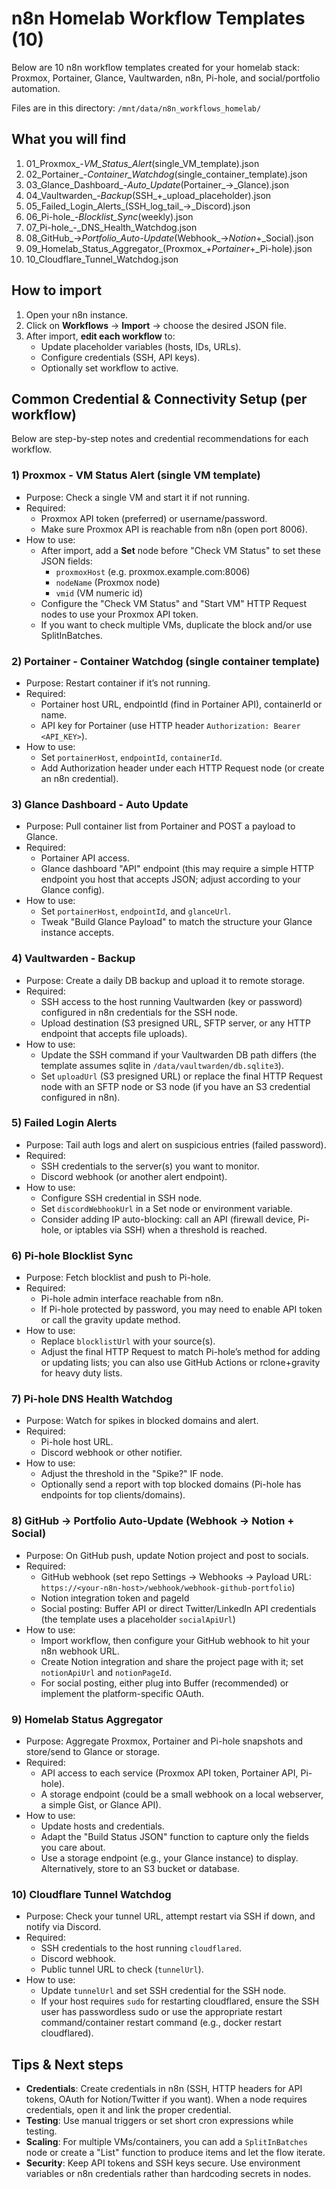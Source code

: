 # n8n Homelab Workflow Templates (10)
Below are 10 n8n workflow templates created for your homelab stack: Proxmox, Portainer, Glance, Vaultwarden, n8n, Pi-hole, and social/portfolio automation.

Files are in this directory: `/mnt/data/n8n_workflows_homelab/`

## What you will find
1. 01_Proxmox_-_VM_Status_Alert_(single_VM_template).json
2. 02_Portainer_-_Container_Watchdog_(single_container_template).json
3. 03_Glance_Dashboard_-_Auto_Update_(Portainer_->_Glance).json
4. 04_Vaultwarden_-_Backup_(SSH_+_upload_placeholder).json
5. 05_Failed_Login_Alerts_(SSH_log_tail_->_Discord).json
6. 06_Pi-hole_-_Blocklist_Sync_(weekly).json
7. 07_Pi-hole_-_DNS_Health_Watchdog.json
8. 08_GitHub_->_Portfolio_Auto-Update_(Webhook_->_Notion_+_Social).json
9. 09_Homelab_Status_Aggregator_(Proxmox_+_Portainer_+_Pi-hole).json
10. 10_Cloudflare_Tunnel_Watchdog.json

## How to import
1. Open your n8n instance.
2. Click on **Workflows** -> **Import** -> choose the desired JSON file.
3. After import, **edit each workflow** to:
   - Update placeholder variables (hosts, IDs, URLs).
   - Configure credentials (SSH, API keys).
   - Optionally set workflow to active.

## Common Credential & Connectivity Setup (per workflow)
Below are step-by-step notes and credential recommendations for each workflow.

### 1) Proxmox - VM Status Alert (single VM template)
- Purpose: Check a single VM and start it if not running.
- Required:
  - Proxmox API token (preferred) or username/password.
  - Make sure Proxmox API is reachable from n8n (open port 8006).
- How to use:
  - After import, add a **Set** node before "Check VM Status" to set these JSON fields:
    - `proxmoxHost` (e.g. proxmox.example.com:8006)
    - `nodeName` (Proxmox node)
    - `vmid` (VM numeric id)
  - Configure the "Check VM Status" and "Start VM" HTTP Request nodes to use your Proxmox API token.
  - If you want to check multiple VMs, duplicate the block and/or use SplitInBatches.

### 2) Portainer - Container Watchdog (single container template)
- Purpose: Restart container if it’s not running.
- Required:
  - Portainer host URL, endpointId (find in Portainer API), containerId or name.
  - API key for Portainer (use HTTP header `Authorization: Bearer <API_KEY>`).
- How to use:
  - Set `portainerHost`, `endpointId`, `containerId`.
  - Add Authorization header under each HTTP Request node (or create an n8n credential).

### 3) Glance Dashboard - Auto Update
- Purpose: Pull container list from Portainer and POST a payload to Glance.
- Required:
  - Portainer API access.
  - Glance dashboard "API" endpoint (this may require a simple HTTP endpoint you host that accepts JSON; adjust according to your Glance config).
- How to use:
  - Set `portainerHost`, `endpointId`, and `glanceUrl`.
  - Tweak "Build Glance Payload" to match the structure your Glance instance accepts.

### 4) Vaultwarden - Backup
- Purpose: Create a daily DB backup and upload it to remote storage.
- Required:
  - SSH access to the host running Vaultwarden (key or password) configured in n8n credentials for the SSH node.
  - Upload destination (S3 presigned URL, SFTP server, or any HTTP endpoint that accepts file uploads).
- How to use:
  - Update the SSH command if your Vaultwarden DB path differs (the template assumes sqlite in `/data/vaultwarden/db.sqlite3`).
  - Set `uploadUrl` (S3 presigned URL) or replace the final HTTP Request node with an SFTP node or S3 node (if you have an S3 credential configured in n8n).

### 5) Failed Login Alerts
- Purpose: Tail auth logs and alert on suspicious entries (failed password).
- Required:
  - SSH credentials to the server(s) you want to monitor.
  - Discord webhook (or another alert endpoint).
- How to use:
  - Configure SSH credential in SSH node.
  - Set `discordWebhookUrl` in a Set node or environment variable.
  - Consider adding IP auto-blocking: call an API (firewall device, Pi-hole, or iptables via SSH) when a threshold is reached.

### 6) Pi-hole Blocklist Sync
- Purpose: Fetch blocklist and push to Pi-hole.
- Required:
  - Pi-hole admin interface reachable from n8n.
  - If Pi-hole protected by password, you may need to enable API token or call the gravity update method.
- How to use:
  - Replace `blocklistUrl` with your source(s).
  - Adjust the final HTTP Request to match Pi-hole’s method for adding or updating lists; you can also use GitHub Actions or rclone+gravity for heavy duty lists.

### 7) Pi-hole DNS Health Watchdog
- Purpose: Watch for spikes in blocked domains and alert.
- Required:
  - Pi-hole host URL.
  - Discord webhook or other notifier.
- How to use:
  - Adjust the threshold in the "Spike?" IF node.
  - Optionally send a report with top blocked domains (Pi-hole has endpoints for top clients/domains).

### 8) GitHub -> Portfolio Auto-Update (Webhook -> Notion + Social)
- Purpose: On GitHub push, update Notion project and post to socials.
- Required:
  - GitHub webhook (set repo Settings -> Webhooks -> Payload URL: `https://<your-n8n-host>/webhook/webhook-github-portfolio`)
  - Notion integration token and pageId
  - Social posting: Buffer API or direct Twitter/LinkedIn API credentials (the template uses a placeholder `socialApiUrl`)
- How to use:
  - Import workflow, then configure your GitHub webhook to hit your n8n webhook URL.
  - Create Notion integration and share the project page with it; set `notionApiUrl` and `notionPageId`.
  - For social posting, either plug into Buffer (recommended) or implement the platform-specific OAuth.

### 9) Homelab Status Aggregator
- Purpose: Aggregate Proxmox, Portainer and Pi-hole snapshots and store/send to Glance or storage.
- Required:
  - API access to each service (Proxmox API token, Portainer API, Pi-hole).
  - A storage endpoint (could be a small webhook on a local webserver, a simple Gist, or Glance API).
- How to use:
  - Update hosts and credentials.
  - Adapt the "Build Status JSON" function to capture only the fields you care about.
  - Use a storage endpoint (e.g., your Glance instance) to display. Alternatively, store to an S3 bucket or database.

### 10) Cloudflare Tunnel Watchdog
- Purpose: Check your tunnel URL, attempt restart via SSH if down, and notify via Discord.
- Required:
  - SSH credentials to the host running `cloudflared`.
  - Discord webhook.
  - Public tunnel URL to check (`tunnelUrl`).
- How to use:
  - Update `tunnelUrl` and set SSH credential for the SSH node.
  - If your host requires `sudo` for restarting cloudflared, ensure the SSH user has passwordless sudo or use the appropriate restart command/container restart command (e.g., docker restart cloudflared).

## Tips & Next steps
- **Credentials**: Create credentials in n8n (SSH, HTTP headers for API tokens, OAuth for Notion/Twitter if you want). When a node requires credentials, open it and link the proper credential.
- **Testing**: Use manual triggers or set short cron expressions while testing.
- **Scaling**: For multiple VMs/containers, you can add a `SplitInBatches` node or create a "List" function to produce items and let the flow iterate.
- **Security**: Keep API tokens and SSH keys secure. Use environment variables or n8n credentials rather than hardcoding secrets in nodes.

